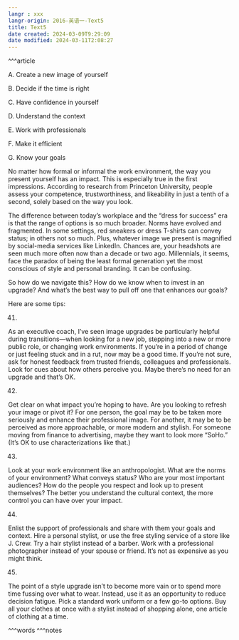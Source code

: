 ```yaml
---
langr : xxx
langr-origin: 2016-英语一-Text5
title: Text5
date created: 2024-03-09T9:29:09
date modified: 2024-03-11T2:08:27
---
```


^^^article

A. Create a new image of yourself

B. Decide if the time is right

C. Have confidence in yourself

D. Understand the context

E. Work with professionals

F. Make it efficient

G. Know your goals

No matter how formal or informal the work environment, the way you present yourself has an impact. This is especially true in the first impressions. According to research from Princeton University, people assess your competence, trustworthiness, and likeability in just a tenth of a second, solely based on the way you look.

The difference between today’s workplace and the “dress for success” era is that the range of options is so much broader. Norms have evolved and fragmented. In some settings, red sneakers or dress T-shirts can convey status; in others not so much. Plus, whatever image we present is magnified by social-media services like LinkedIn. Chances are, your headshots are seen much more often now than a decade or two ago. Millennials, it seems, face the paradox of being the least formal generation yet the most conscious of style and personal branding. It can be confusing.

So how do we navigate this? How do we know when to invest in an upgrade? And what’s the best way to pull off one that enhances our goals?

Here are some tips:

41.

As an executive coach, I’ve seen image upgrades be particularly helpful during transitions—when looking for a new job, stepping into a new or more public role, or changing work environments. If you’re in a period of change or just feeling stuck and in a rut, now may be a good time. If you’re not sure, ask for honest feedback from trusted friends, colleagues and professionals. Look for cues about how others perceive you. Maybe there’s no need for an upgrade and that’s OK.

42.

Get clear on what impact you’re hoping to have. Are you looking to refresh your image or pivot it? For one person, the goal may be to be taken more seriously and enhance their professional image. For another, it may be to be perceived as more approachable, or more modern and stylish. For someone moving from finance to advertising, maybe they want to look more “SoHo.” (It’s OK to use characterizations like that.)

43.

Look at your work environment like an anthropologist. What are the norms of your environment? What conveys status? Who are your most important audiences? How do the people you respect and look up to present themselves? The better you understand the cultural context, the more control you can have over your impact.

44.

Enlist the support of professionals and share with them your goals and context. Hire a personal stylist, or use the free styling service of a store like J. Crew. Try a hair stylist instead of a barber. Work with a professional photographer instead of your spouse or friend. It’s not as expensive as you might think.

45.

The point of a style upgrade isn’t to become more vain or to spend more time fussing over what to wear. Instead, use it as an opportunity to reduce decision fatigue. Pick a standard work uniform or a few go-to options. Buy all your clothes at once with a stylist instead of shopping alone, one article of clothing at a time.




^^^words
^^^notes
